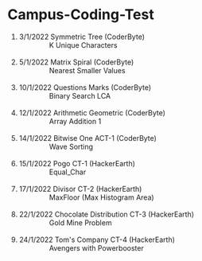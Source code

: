 # Campus-Coding-Test

<ol type='1'>
  <li> 3/1/2022 Symmetric Tree (CoderByte) </li>
   &emsp;&emsp;&emsp;&emsp; K Unique Characters <br><br>
       
  <li> 5/1/2022 Matrix Spiral (CoderByte) </li>
  &emsp;&emsp;&emsp;&emsp; Nearest Smaller Values <br><br>

  <li> 10/1/2022 Questions Marks (CoderByte) </li>
  &emsp;&emsp;&emsp;&emsp; Binary Search LCA <br><br>

  <li> 12/1/2022 Arithmetic Geometric (CoderByte) </li>
   &emsp;&emsp;&emsp;&emsp; Array Addition 1 <br><br>
  
  <li> 14/1/2022 Bitwise One ACT-1 (CoderByte) </li>
   &emsp;&emsp;&emsp;&emsp; Wave Sorting <br><br>

  <li> 15/1/2022 Pogo CT-1 (HackerEarth) </li>
   &emsp;&emsp;&emsp;&emsp; Equal_Char <br><br>
  
  <li> 17/1/2022 Divisor CT-2 (HackerEarth) </li>
   &emsp;&emsp;&emsp;&emsp; MaxFloor (Max Histogram Area) <br><br>
  
  <li> 22/1/2022 Chocolate Distribution CT-3 (HackerEarth) </li>
   &emsp;&emsp;&emsp;&emsp; Gold Mine Problem <br><br>
  
  <li> 24/1/2022 Tom's Company CT-4 (HackerEarth) </li>
   &emsp;&emsp;&emsp;&emsp; Avengers with Powerbooster <br><br>
</ul>
